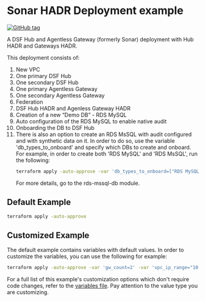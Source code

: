 # Sonar HADR Deployment example
[![GitHub tag](https://img.shields.io/github/v/tag/imperva/dsfkit.svg)](https://github.com/imperva/dsfkit/tags)

A DSF Hub and Agentless Gateway (formerly Sonar) deployment with Hub HADR and Gateways HADR.

This deployment consists of:

1. New VPC
2. One primary DSF Hub
3. One secondary DSF Hub
4. One primary Agentless Gateway
5. One secondary Agentless Gateway
6. Federation
7. DSF Hub HADR and Agenless Gateway HADR
8. Creation of a new “Demo DB” - RDS MySQL 
9. Auto configuration of the RDS MySQL to enable native audit 
10. Onboarding the DB to DSF Hub 
11. There is also an option to create an RDS MsSQL with audit configured and with synthetic data on it. In order to do so, use the variable 'db_types_to_onboard' and specify which DBs to create and onboard.<br/>
    For example, in order to create both 'RDS MySQL' and 'RDS MsSQL', run the following:
    ```bash
    terraform apply -auto-approve -var 'db_types_to_onboard=["RDS MySQL", "RDS MsSQL"]'
    ```
    For more details, go to the rds-mssql-db module.

## Default Example
```bash
terraform apply -auto-approve
```

## Customized Example
The default example contains variables with default values. In order to customize the variables, you can use the following for example:
```bash
terraform apply -auto-approve -var 'gw_count=2' -var 'vpc_ip_range="10.1.0.0/24"'
```
For a full list of this example's customization options which don't require code changes, refer to the [variables file](./variables.tf). Pay attention to the value type you are customizing.